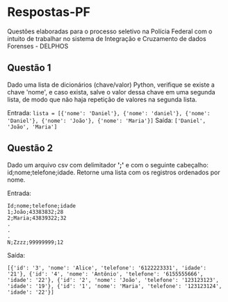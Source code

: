 # Respostas-PF

Questões elaboradas para o processo seletivo na Polícia Federal com o intuito de trabalhar no sistema de Integração e Cruzamento de dados Forenses - DELPHOS

## Questão 1
<p>Dado uma lista de dicionários (chave/valor) Python, verifique se existe a chave 'nome', e caso exista, salve o valor dessa chave em uma segunda lista, de modo que não haja repetição de valores na segunda lista.</p>

Entrada: ```lista = [{'nome': 'Daniel'}, {'nome': 'daniel'}, {'nome': 'Daniel'}, {'nome': 'João'}, {'nome': 'Maria'}]```
Saída: ```['Daniel', 'João', 'Maria']```

## Questão 2
<p>Dado um arquivo csv com delimitador <b>';'</b> e com o seguinte cabeçalho: id;nome;telefone;idade. Retorne uma lista com os registros ordenados por nome.</p>


Entrada:

```
Id;nome;telefone;idade
1;João;43383832;28
2;Maria;43839322;32
.
.
.
N;Zzzz;99999999;12
```

Saída:

```[{'id': '3', 'nome': 'Alice', 'telefone': '6122223331', 'idade': '21'}, {'id': '4', 'nome': 'Antônio', 'telefone': '6155555666', 'idade': '22'}, {'id': '2', 'nome': 'João', 'telefone': '123123123', 'idade': '19'}, {'id': '1', 'nome': 'Maria', 'telefone': '123123124', 'idade': '22'}]```

